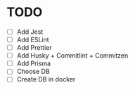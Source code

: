 # TODO
- [ ] Add Jest
- [ ] Add ESLint
- [ ] Add Prettier
- [ ] Add Husky + Commitlint + Commitzen
- [ ] Add Prisma
- [ ] Choose DB
- [ ] Create DB in docker
